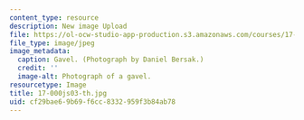 ```yaml
---
content_type: resource
description: New image Upload
file: https://ol-ocw-studio-app-production.s3.amazonaws.com/courses/17-000j-political-philosophy-global-justice-spring-2003/cf29bae69b69f6cc8332959f3b84ab78_17-000js03-th.jpg
file_type: image/jpeg
image_metadata:
  caption: Gavel. (Photograph by Daniel Bersak.)
  credit: ''
  image-alt: Photograph of a gavel.
resourcetype: Image
title: 17-000js03-th.jpg
uid: cf29bae6-9b69-f6cc-8332-959f3b84ab78
---
```

